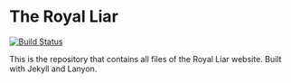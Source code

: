 # The Royal Liar

[![Build Status](https://travis-ci.org/theroyalliar/theroyalliar.github.io.svg?branch=jekyll)](https://travis-ci.org/theroyalliar/theroyalliar.github.io)

This is the repository that contains all files of the Royal Liar website. Built with Jekyll and Lanyon.
